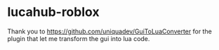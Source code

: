 # lucahub-roblox
Thank you to https://github.com/uniquadev/GuiToLuaConverter for the plugin that let me transform the gui into lua code.

